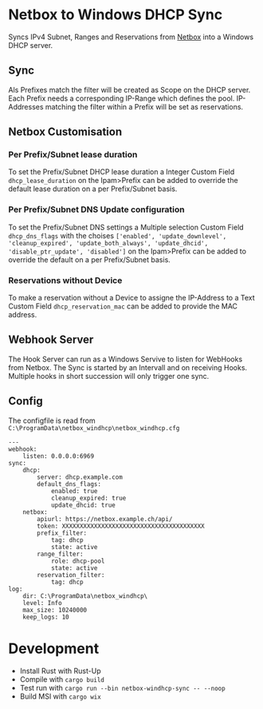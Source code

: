 # Netbox to Windows DHCP Sync

Syncs IPv4 Subnet, Ranges and Reservations from [Netbox](https://github.com/netbox-community/netbox) into a Windows DHCP server.

## Sync

Als Prefixes match the filter will be created as Scope on the DHCP server. Each Prefix needs a corresponding IP-Range which defines the pool.
IP-Addresses matching the filter within a Prefix will be set as reservations.

## Netbox Customisation

### Per Prefix/Subnet lease duration
To set the Prefix/Subnet DHCP lease duration a Integer Custom Field `dhcp_lease_duration` on the Ipam>Prefix can be added to override the default lease duration on a per Prefix/Subnet basis.


### Per Prefix/Subnet DNS Update configuration
To set the Prefix/Subnet DNS settings a Multiple selection Custom Field `dhcp_dns_flags` with the choises `['enabled', 'update_downlevel', 'cleanup_expired', 'update_both_always', 'update_dhcid', 'disable_ptr_update', 'disabled']` on the Ipam>Prefix can be added to override the default on a per Prefix/Subnet basis.

### Reservations without Device
To make a reservation without a Device to assigne the IP-Address to a Text Custom Field `dhcp_reservation_mac` can be added to provide the MAC address.

## Webhook Server

The Hook Server can run as a Windows Servive to listen for WebHooks from Netbox. The Sync is started by an Intervall and on receiving Hooks. Multiple hooks in short succession will only trigger one sync.

## Config

The configfile is read from `C:\ProgramData\netbox_windhcp\netbox_windhcp.cfg` 

```
---
webhook:
    listen: 0.0.0.0:6969
sync:
    dhcp:
        server: dhcp.example.com
        default_dns_flags:
            enabled: true
            cleanup_expired: true
            update_dhcid: true
    netbox:
        apiurl: https://netbox.example.ch/api/
        token: XXXXXXXXXXXXXXXXXXXXXXXXXXXXXXXXXXXXXXXX
        prefix_filter:
            tag: dhcp
            state: active
        range_filter:
            role: dhcp-pool
            state: active
        reservation_filter:
            tag: dhcp
log:
    dir: C:\ProgramData\netbox_windhcp\
    level: Info
    max_size: 10240000
    keep_logs: 10
```

# Development

 * Install Rust with Rust-Up
 * Compile with `cargo build`
 * Test run with `cargo run --bin netbox-windhcp-sync -- --noop`
 * Build MSI with `cargo wix`